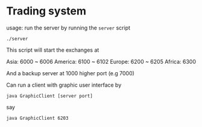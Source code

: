 # Trading system

usage: run the server by running the `server` script
```
./server
```

This script will start the exchanges at

Asia: 6000 ~ 6006
America: 6100 ~ 6102
Europe: 6200 ~ 6205
Africa: 6300

And a backup server at 1000 higher port (e.g 7000)


Can run a client with graphic user interface by 
```
java GraphicClient [server port]
```
say 
```
java GraphicClient 6203
```

